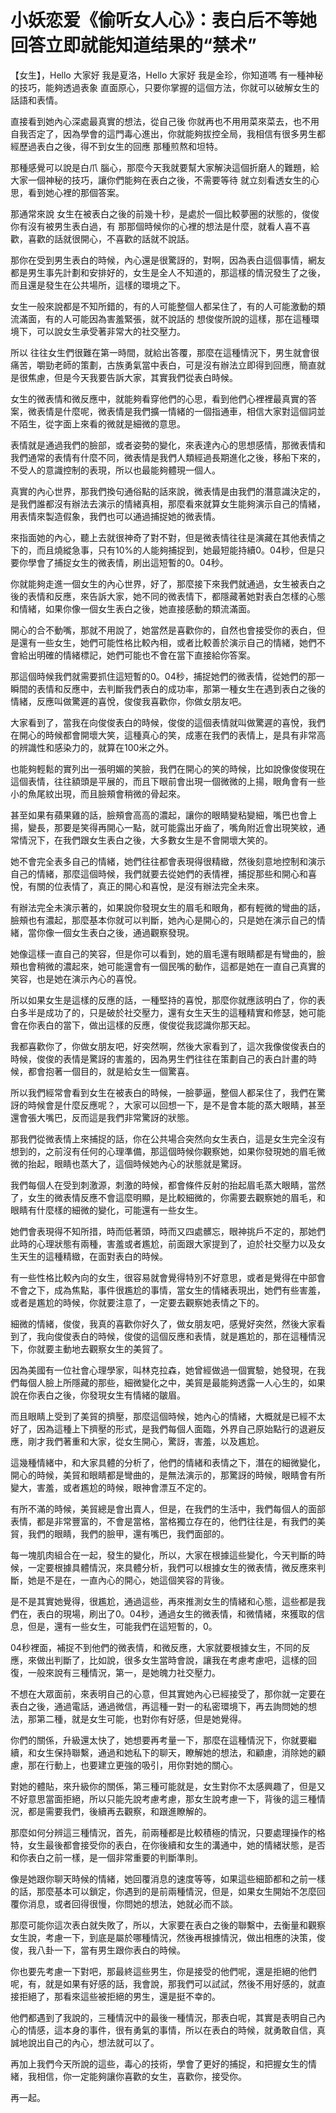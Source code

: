 # 小妖恋爱《偷听女人心》：表白后不等她回答立即就能知道结果的“禁术”

【女生】，Hello 大家好 我是夏洛，Hello 大家好 我是金珍，你知道嗎 有一種神秘的技巧，能夠透過表象 直面原心，只要你掌握的這個方法，你就可以破解女生的話語和表情。

直接看到她內心深處最真實的想法，從自己後 你就再也不用用菜來菜去，也不用自我否定了，因為學會的這門毒心進出，你就能夠拔控全局，我相信有很多男生都經歷過表白之後，得不到女生的回應 那種煎熬和坦特。

那種感覺可以說是白爪 腦心，那麼今天我就要幫大家解決這個折磨人的難題，給大家一個神秘的技巧，讓你們能夠在表白之後，不需要等待 就立刻看透女生的心思，看到她心裡的那個答案。

那通常來說 女生在被表白之後的前幾十秒，是處於一個比較夢圈的狀態的，俊俊 你有沒有被男生表白過，有 那那個時候你的心裡的想法是什麼，就看人喜不喜歡，喜歡的話就很開心，不喜歡的話就不說話。

那你在受到男生表白的時候，內心還是很驚訝的，對啊，因為表白這個事情，網友都是男生事先計劃和安排好的，女生是全人不知道的，那這樣的情況發生了之後，而且還是發生在公共場所，這樣的環境之下。

女生一般來說都是不知所錯的，有的人可能整個人都呆住了，有的人可能激動的類流滿面，有的人可能因為害羞緊張，就不說話的 想俊俊所說的這樣，那在這種環境下，可以說女生承受著非常大的社交壓力。

所以 往往女生們很難在第一時間，就給出答覆，那麼在這種情況下，男生就會很痛苦，嚼勁老師的策劃，古族勇氣當中表白，可是沒有辦法立即得到回應，簡直就是很焦慮，但是今天我要告訴大家，其實我們從表白時候。

女生的微表情和微反應中，就能夠看穿他們的心思，看到他們心裡裡最真實的答案，微表情是什麼呢，微表情是我們擴一情緒的一個指通車，相信大家對這個詞並不陌生，從字面上來看的微就是細微的意思。

表情就是通過我們的臉部，或者姿勢的變化，來表達內心的思想感情，那微表情和我們通常的表情有什麼不同，微表情是我們人類經過長期進化之後，移船下來的，不受人的意識控制的表現，所以也最能夠體現一個人。

真實的內心世界，那我們換句通俗點的話來說，微表情是由我們的潛意識決定的，是我們誰都沒有辦法去演示的情緒真相，那麼看來就算女生能夠演示自己的情緒，用表情來製造假象，我們也可以通過捕捉她的微表情。

來指面她的內心，聽上去就很神奇了對不對，但是微表情往往是演藏在其他表情之下的，而且燒縱急事，只有10%的人能夠捕捉到，她最短能持續0。04秒，但是只要你學會了捕捉女生的微表情，刷出這短暫的0。04秒。

你就能夠走進一個女生的內心世界，好了，那麼接下來我們就通過，女生被表白之後的表情和反應，來告訴大家，她不同的微表情下，都隱藏著她對表白怎樣的心態和情緒，如果你像一個女生表白之後，她直接感動的類流滿面。

開心的合不動嘴，那就不用說了，她當然是喜歡你的，自然也會接受你的表白，但是還有一些女生，她們可能性格比較內相，或者比較善於演示自己的情緒，她們不會給出明確的情緒標記，她們可能也不會在當下直接給你答案。

那這個時候我們就需要抓住這短暫的0。04秒，捕捉她們的微表情，從她們的那一瞬間的表情和反應中，去判斷我們表白的成功率，那第一種女生在遇到表白之後的情緒，反應叫做驚遲的喜悅，俊俊我喜歡你，你做女朋友吧。

大家看到了，當我在向俊俊表白的時候，俊俊的這個表情就叫做驚遲的喜悅，我們在開心的時候都會開壞大笑，這種真心的笑，成憲在我們的表情上，是具有非常高的辨識性和感染力的，就算在100米之外。

也能夠輕鬆的實列出一張明媚的笑臉，我們在開心的笑的時候，比如說像俊俊現在這個表情，往往額頭是平展的，而且下眼前會出現一個微微的上揚，眼角會有一些小的魚尾紋出現，而且臉頰會稍微的骨起來。

甚至如果有蘋果雞的話，臉頰會高高的濃起，讓你的眼睛變粘變細，嘴巴也會上揚，變長，那要是笑得再開心一點，就可能露出牙齒了，嘴角附近會出現笑紋，通常情況下，在我們跟女生表白之後，大多數女生是不會開壞大笑的。

她不會完全表多自己的情緒，她們往往都會表現得很精緻，然後刻意地控制和演示自己的情緒，那麼這個時候，我們就要去從她們的表情裡，捕捉那些和開心和喜悅，有關的位表情了，真正的開心和喜悅，是沒有辦法完全未來。

有辦法完全未演示著的，如果說你發現女生的眉毛和眼角，都有輕微的彎曲的話，臉頰也有濃起，那麼基本你就可以判斷，她內心是開心的，只是她在演示自己的情緒，當你像一個女生表白之後，通過觀察發現。

她像這樣一直自己的笑容，但是你可以看到，她的眉毛還有眼睛都是有彎曲的，臉頰也會稍微的濃起來，她可能還會有一個民嘴的動作，這都是她在一直自己真實的笑容，也是她在演示內心的喜悅。

所以如果女生是這樣的反應的話，一種堅持的喜悅，那麼你就應該明白了，你的表白多半是成功了的，只是破於社交壓力，還有女生天生的這種精實和修瑟，她可能會在你表白的當下，做出這樣的反應，俊俊從我認識你那天起。

我都喜歡你了，你做女朋友吧，好突然啊，然後大家看到了，這次我像俊俊表白的時候，俊俊的表情是驚訝的害羞的，因為男生們往往在策劃自己的表白計畫的時候，都會抱著一個目的，就是給女生一個驚喜。

所以我們經常會看到女生在被表白的時候，一臉夢逼，整個人都呆住了，我們在驚訝的時候會是什麼反應呢？，大家可以回想一下，是不是會本能的蒸大眼睛，甚至還會張大嘴巴，反而這是我們非常驚訝的狀態。

那我們從微表情上來捕捉的話，你在公共場合突然向女生表白，這是女生完全沒有想到的，之前沒有任何的心理準備，那這個時候你觀察她，如果你發現她的眉毛微微的抬起，眼睛也蒸大了，這個時候她內心的狀態就是驚訝。

我們每個人在受到刺激源，刺激的時候，都會條件反射的抬起眉毛蒸大眼睛，當然了，女生的微表情反應不會這麼明顯，是比較細微的，你需要去觀察她的眉毛，和眼睛有什麼樣的細微的變化，可能還有一些女生。

她們會表現得不知所措，時而低著頭，時而又四處髒忘，眼神挑戶不定的，那她們此時的心理狀態有兩種，害羞或者尷尬，前面跟大家提到了，迫於社交壓力以及女生天生的這種精緻，在面對表白的時候。

有一些性格比較內向的女生，很容易就會覺得特別不好意思，或者是覺得在中部會不會之下，成為焦點，事件很尷尬的事情，當女生的情緒表現出，她們有些害羞，或者是尷尬的時候，你就要注意了，一定要去觀察她表情之下的。

細微的情緒，俊俊，我真的喜歡你好久了，做女朋友吧，感覺好突然，然後大家看到了，我向俊俊表白的時候，俊俊的這個反應和表情，就是尷尬的，那在這種情況下，你就要主動地去觀察女生的美貿了。

因為美國有一位社會心理學家，叫林克拉森，她曾經做過一個實驗，她發現，在我們每個人臉上所隱藏的那些，細微變化之中，美貿是最能夠透露一人心生的，如果說在你表白之後，你發現女生有情緒的皺眉。

而且眼睛上受到了美貿的擠壓，那麼這個時候，她內心的情緒，大概就是已經不太好了，因為這種上下擠壓的形式，是我們每個人面臨，外界自己原始點行的退避反應，剛才我們著重和大家，從女生開心，驚訝，害羞，以及尷尬。

這幾種情緒中，和大家具體的分析了，他們的情緒和表情之下，潛在的細微變化，開心的時候，美貿和眼睛都是彎曲的，是無法演示的，那驚訝的時候，眼睛會有所變大，害羞，或者尷尬的時候，眼神會漂互不定的。

有所不滿的時候，美貿總是會出賣人，但是，在我們的生活中，我們每個人的面部表情，都是非常豐富的，不會是當格，當格獨立存在的，他們往往是，有我們的美貿，我們的眼睛，我們的臉甲，還有嘴巴，我們面部的。

每一塊肌肉組合在一起，發生的變化，所以，大家在根據這些變化，今天判斷的時候，一定要根據具體情況，來具體分析，我們可以根據女生的微表情，微反應來判斷，她是不是在，一直內心的開心，她這個笑容的背後。

是不是其實她覺得，很尷尬，通過這些，再來推測女生的情緒和心態，這些都是我們在，表白的現場，刷出了0。04秒，通過女生的微表情，和微情緒，來獲取的信息，但是，還有一些女生，可能我們在這短暫的，0。

04秒裡面，補捉不到他們的微表情，和微反應，大家就要根據女生，不同的反應，來做出判斷了，比如說，很多女生當時會說，讓我在考慮考慮吧，這樣的回復，一般來說有三種情況，第一，是她魄力社交壓力。

不想在大眾面前，來表明自己的心意，但其實她內心已經接受了，那你就一定要在表白之後，通過電話，通過微信，再這種一對一的私密環境下，再去詢問她的想法，那第二種，就是女生可能，也對你有好感，但是她覺得。

你們的關係，升級還太快了，她想要再考量一下，那麼在這種情況下，你就要繼續，和女生保持聯繫，通過和她私下的聊天，瞭解她的想法，和顧慮，消除她的顧慮，那在行動上，也要建立更強的吸引，用你對她的關心。

對她的體貼，來升級你的關係，第三種可能就是，女生對你不太感興趣了，但是又不好意思當面拒絕，所以只能先說考慮考慮，那女生說考慮一下，背後的這三種情況，都是需要我們，後續再去觀察，和跟進瞭解的。

那麼如何分辨這三種情況，首先，前兩種都是比較積極的情況，只要處理操作的格特，女生最後都會接受你的表白，在你後續和女生的溝通中，她的情緒狀態，是否和你表白之前一樣，是一個非常重要的判斷準則。

像是她跟你聊天時候的情緒，她回覆消息的速度等等，如果這些細節都和之前一樣的話，那麼基本可以鎖定，你遇到的是前兩種情況，但是，如果女生開始不怎麼回覆你消息，或者回得很慢，你問她的想法，她就必而不談。

那麼可能你這次表白就失敗了，所以，大家要在表白之後的聯繫中，去衡量和觀察女生說，考慮一下，到底是屬於哪種情況，然後再根據情況，做出相應的決策，俊俊，我八卦一下，當有男生跟你表白的時候。

你也要先考慮一下對吧，那最終這些男生，你是接受的他們呢，還是拒絕的他們呢，有，就是如果有好感的話，我會說，那我們可以試試，然後不用好感的，就直接拒絕了，那看來這些被拒絕的男生，還是挺不幸的。

他們都遇到了我說的，三種情況中的最後一種情況，那表白呢，其實是表明自己內心的情感，這本身的事件，很有勇氣的事情，所以在表白的時候，就勇敢自信，真誠地說出自己的內心，想法就可以了。

再加上我們今天所說的這些，毒心的技術，學會了更好的捕捉，和把握女生的情緒，我相信，你一定能夠讓你喜歡的女生，喜歡你，接受你。

再一起。